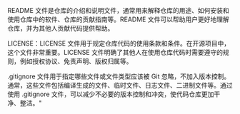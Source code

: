 README 文件是仓库的介绍和说明文件，通常用来解释仓库的用途、如何安装和使用仓库中的软件、仓库的贡献指南等。README 文件可以帮助用户更好地理解仓库，并为其他人贡献代码提供帮助。

LICENSE：LICENSE 文件用于规定仓库代码的使用条款和条件。在开源项目中，这个文件非常重要。LICENSE 文件明确了其他人在使用仓库代码时需要遵守的规则，例如授权协议、免责声明、版权归属等。

.gitignore 文件用于指定哪些文件或文件类型应该被 Git 忽略，不加入版本控制。通常，这些文件包括编译生成的文件、临时文件、日志文件、二进制文件等。通过使用 .gitignore 文件，可以减少不必要的版本控制和冲突，使代码仓库更加干净、整洁。"
